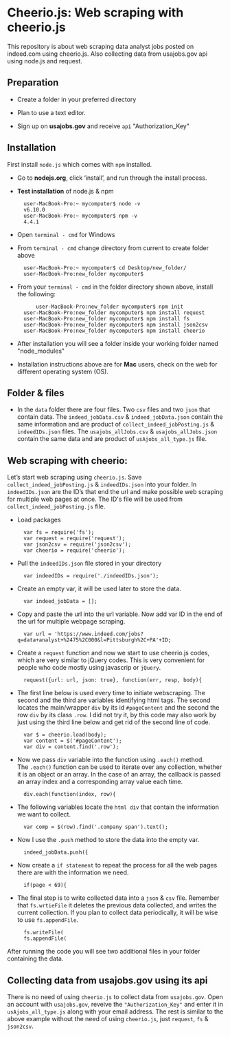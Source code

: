 # Cheerio.js: Web scraping with cheerio.js
This repository is about web scraping data analyst jobs posted on indeed.com using cheerio.js. Also collecting data from usajobs.gov api using node.js and request. 

## Preparation
* Create a folder in your preferred directory

* Plan to use a text editor. 

* Sign up on **usajobs.gov** and receive `api` "Authorization_Key"

## Installation
First install `node.js` which comes with `npm` installed.

* Go to **nodejs.org**, click ‘install’, and run through the install process.

* **Test installation** of node.js & npm

	  	user-MacBook-Pro:~ mycomputer$ node -v
	  	v6.10.0
	  	user-MacBook-Pro:~ mycomputer$ npm -v
	  	4.4.1
		
* Open `terminal - cmd` for Windows 

* From `terminal - cmd` change directory from current to create folder above

	  	user-MacBook-Pro:~ mycomputer$ cd Desktop/new_folder/
	  	user-MacBook-Pro:new_folder mycomputer$

* From your `terminal - cmd` in the folder directory shown above, install the following:
	
			user-MacBook-Pro:new_folder mycomputer$ npm init
	  	user-MacBook-Pro:new_folder mycomputer$ npm install request
	  	user-MacBook-Pro:new_folder mycomputer$ npm install fs
	  	user-MacBook-Pro:new_folder mycomputer$ npm install json2csv
	  	user-MacBook-Pro:new_folder mycomputer$ npm install cheerio
		
* After installation you will see a folder inside your working folder named "node_modules"
* Installation instructions above are for **Mac** users, check on the web for different operating system (OS). 
		
## Folder & files
* In the `data` folder there are four files. Two `csv` files and two `json` that contain data. The `indeed_jobData.csv` & `indeed_jobData.json` contain the same information and are product of `collect_indeed_jobPosting.js` & `indeedIDs.json` files. The `usajobs_allJobs.csv` & `usajobs_allJobs.json` contain the same data and are product of `usAjobs_all_type.js` file. 

## Web scraping with cheerio:
Let’s start web scraping using `cheerio.js`. Save `collect_indeed_jobPosting.js` & `indeedIDs.json` into your folder. In `indeedIDs.json` are the ID’s that end the url and make possible web scraping for multiple web pages at once. The ID's file will be used from `collect_indeed_jobPosting.js` file. 

* Load packages 

		var fs = require('fs');
		var request = require('request');
		var json2csv = require('json2csv');
		var cheerio = require('cheerio');

* Pull the `indeedIDs.json` file stored in your directory

		var indeedIDs = require('./indeedIDs.json');

* Create an empty var, it will be used later to store the data. 

		var indeed_jobData = [];
		
* Copy and paste the url into the url variable. Now add var ID in the end of the url for multiple webpage scraping. 

		var url = 'https://www.indeed.com/jobs?q=data+analyst+%2475%2C000&l=Pittsburgh%2C+PA'+ID;
		
* Create a `request` function and now we start to use cheerio.js codes, which are very similar to jQuery codes. This is very convenient for people who code mostly using javascrip or `jQuery`. 

		request({url: url, json: true}, function(err, resp, body){

* The first line below is used every time to initiate webscraping. The second and the third are variables identifying html tags. The second locates the main/wrapper `div` by its id `#pageContent` and the second the row `div` by its class `.row`. I did not try it, by this code may also work by just using the third line below and get rid of the second line of code.

		var $ = cheerio.load(body);
		var content = $('#pageContent');
		var div = content.find('.row');
		
* Now we pass `div` variable into the function using `.each()` method. The `.each()` function can be used to iterate over any collection, whether it is an object or an array. In the case of an array, the callback is passed an array index and a corresponding array value each time.

		div.each(function(index, row){
		
* The following variables locate the `html div` that contain the information we want to collect. 

		var comp = $(row).find('.company span').text();

* Now I use the `.push` method to store the data into the empty var. 

		indeed_jobData.push({
		
* Now create a `if statement` to repeat the process for all the web pages there are with the information we need.

		if(page < 69){

* The final step is to write collected data into a `json` & `csv` file. Remember that `fs.wrtieFile` it deletes the previous data collected, and writes the current collection. If you plan to collect data periodically, it will be wise to use `fs.appendFile`.

		fs.writeFile(
		fs.appendFile(
		
After running the code you will see two additional files in your folder containing the data.

## Collecting data from usajobs.gov using its api
There is no need of using `cheerio.js` to collect data from `usajobs.gov`. Open an account with `usajobs.gov`, reveive the `"Authorization_Key"` and enter it in `usAjobs_all_type.js` along with your email address. The rest is similar to the above example without the need of using `cheerio.js`, just `request`, `fs` & `json2csv`. 




